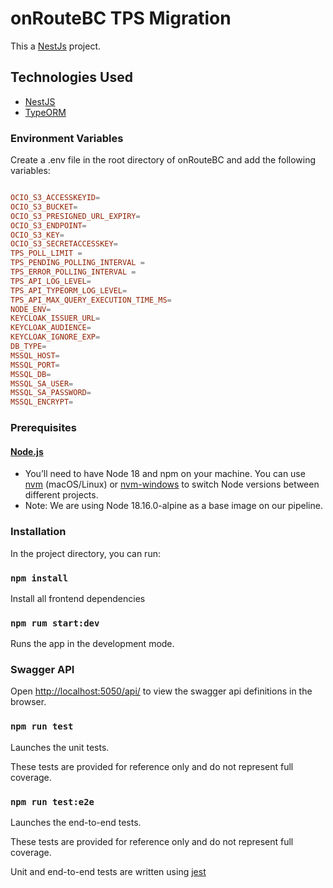 #  onRouteBC TPS Migration

This a [NestJs](https://nestjs.com/) project. 

## Technologies Used
- [NestJS](https://nestjs.com/)
- [TypeORM](https://typeorm.io/)

### Environment Variables

Create a .env file in the root directory of onRouteBC and add the following variables:

```conf

OCIO_S3_ACCESSKEYID=
OCIO_S3_BUCKET=
OCIO_S3_PRESIGNED_URL_EXPIRY=
OCIO_S3_ENDPOINT=
OCIO_S3_KEY=
OCIO_S3_SECRETACCESSKEY=
TPS_POLL_LIMIT = 
TPS_PENDING_POLLING_INTERVAL = 
TPS_ERROR_POLLING_INTERVAL = 
TPS_API_LOG_LEVEL=
TPS_API_TYPEORM_LOG_LEVEL=
TPS_API_MAX_QUERY_EXECUTION_TIME_MS=
NODE_ENV=
KEYCLOAK_ISSUER_URL=
KEYCLOAK_AUDIENCE=
KEYCLOAK_IGNORE_EXP=
DB_TYPE=
MSSQL_HOST=
MSSQL_PORT=
MSSQL_DB=
MSSQL_SA_USER=
MSSQL_SA_PASSWORD=
MSSQL_ENCRYPT=

```


### Prerequisites

#### [Node.js](https://nodejs.org/en/)

- You’ll need to have Node 18 and npm on your machine. You can use [nvm](https://github.com/nvm-sh/nvm#installation) (macOS/Linux) or [nvm-windows](https://github.com/coreybutler/nvm-windows#node-version-manager-nvm-for-windows) to switch Node versions between different projects.
- Note: We are using Node 18.16.0-alpine as a base image on our pipeline.

### Installation

In the project directory, you can run:

### `npm install`

Install all frontend dependencies

### `npm rum start:dev`

Runs the app in the development mode.

### Swagger API
Open [http://localhost:5050/api/](http://localhost:5050/api) to view the swagger api definitions in the browser.

### `npm run test`

Launches the unit tests.

These tests are provided for reference only and do not represent full coverage.

### `npm run test:e2e`

Launches the end-to-end tests.

These tests are provided for reference only and do not represent full coverage.

Unit and end-to-end tests are written using [jest](https://jestjs.io/)

